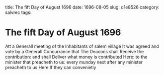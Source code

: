 title: The fift Day of August 1696
date: 1696-08-05
slug: d1e8526
category: salvrec
tags: 


<div markdown class="doc" id="d1e8526">


# The fift Day of August 1696

Att a Generall meeting of the Inhabitants of salem village It was agreed and vote by a Generall Concurrance that The Deacons shall Receive the contribution: and shall Deliver what money is contributed Here: to the minister that preacheth to us: every munday next after any minister preacheth to us Here If they can convenietly
</div>